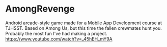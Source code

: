 # AmongRevenge
Android arcade-style game made for a Mobile App Development course at TJHSST. Based on Among Us, but this time the fallen crewmates hunt you.
Probably the most fun I've had making a project.
https://www.youtube.com/watch?v=_45hEH_mY9A
